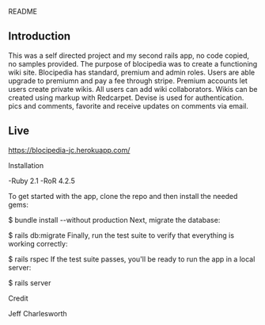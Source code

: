 README

## Introduction
This was a self directed project and my second rails app, no code copied, no samples provided. The purpose of blocipedia was to create a functioning wiki site. 
Blocipedia has standard, premium and admin roles. 
Users are able upgrade to premiumn and pay a fee through stripe. 
Premium accounts let users create private wikis.
All users can add wiki collaborators. 
Wikis can be created using markup with Redcarpet.
Devise is used for authentication.
pics and comments, favorite and receive updates on comments via email.

## Live

https://blocipedia-jc.herokuapp.com/

Installation

-Ruby 2.1 -RoR 4.2.5

To get started with the app, clone the repo and then install the needed gems:

$ bundle install --without production Next, migrate the database:

$ rails db:migrate Finally, run the test suite to verify that everything is working correctly:

$ rails rspec If the test suite passes, you'll be ready to run the app in a local server:

$ rails server

Credit

Jeff Charlesworth
